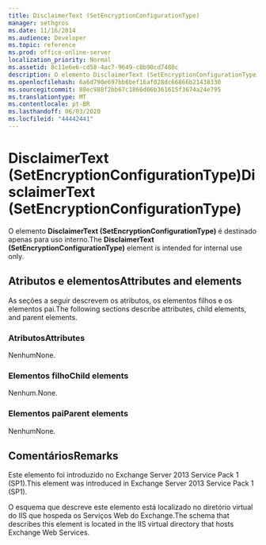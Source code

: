 ```yaml
---
title: DisclaimerText (SetEncryptionConfigurationType)
manager: sethgros
ms.date: 11/16/2014
ms.audience: Developer
ms.topic: reference
ms.prod: office-online-server
localization_priority: Normal
ms.assetid: 8c11e6e6-cd58-4ac7-9649-c8b90cd7480c
description: O elemento DisclaimerText (SetEncryptionConfigurationType) é destinado apenas para uso interno.
ms.openlocfilehash: 6a6d790e697bb6bef16af028dc66866b21438330
ms.sourcegitcommit: 88ec988f2bb67c1866d06b361615f3674a24e795
ms.translationtype: MT
ms.contentlocale: pt-BR
ms.lasthandoff: 06/03/2020
ms.locfileid: "44442441"
---
```

# <a name="disclaimertext-setencryptionconfigurationtype"></a><span data-ttu-id="23aac-103">DisclaimerText (SetEncryptionConfigurationType)</span><span class="sxs-lookup"><span data-stu-id="23aac-103">DisclaimerText (SetEncryptionConfigurationType)</span></span>

<span data-ttu-id="23aac-104">O elemento **DisclaimerText (SetEncryptionConfigurationType)** é destinado apenas para uso interno.</span><span class="sxs-lookup"><span data-stu-id="23aac-104">The **DisclaimerText (SetEncryptionConfigurationType)** element is intended for internal use only.</span></span> 

## <a name="attributes-and-elements"></a><span data-ttu-id="23aac-105">Atributos e elementos</span><span class="sxs-lookup"><span data-stu-id="23aac-105">Attributes and elements</span></span>

<span data-ttu-id="23aac-106">As seções a seguir descrevem os atributos, os elementos filhos e os elementos pai.</span><span class="sxs-lookup"><span data-stu-id="23aac-106">The following sections describe attributes, child elements, and parent elements.</span></span>
  
### <a name="attributes"></a><span data-ttu-id="23aac-107">Atributos</span><span class="sxs-lookup"><span data-stu-id="23aac-107">Attributes</span></span>

<span data-ttu-id="23aac-108">Nenhum</span><span class="sxs-lookup"><span data-stu-id="23aac-108">None.</span></span>
  
### <a name="child-elements"></a><span data-ttu-id="23aac-109">Elementos filho</span><span class="sxs-lookup"><span data-stu-id="23aac-109">Child elements</span></span>

<span data-ttu-id="23aac-110">Nenhum.</span><span class="sxs-lookup"><span data-stu-id="23aac-110">None.</span></span>
  
### <a name="parent-elements"></a><span data-ttu-id="23aac-111">Elementos pai</span><span class="sxs-lookup"><span data-stu-id="23aac-111">Parent elements</span></span>

<span data-ttu-id="23aac-112">Nenhum</span><span class="sxs-lookup"><span data-stu-id="23aac-112">None.</span></span>
  
## <a name="remarks"></a><span data-ttu-id="23aac-113">Comentários</span><span class="sxs-lookup"><span data-stu-id="23aac-113">Remarks</span></span>

<span data-ttu-id="23aac-114">Este elemento foi introduzido no Exchange Server 2013 Service Pack 1 (SP1).</span><span class="sxs-lookup"><span data-stu-id="23aac-114">This element was introduced in Exchange Server 2013 Service Pack 1 (SP1).</span></span>
  
<span data-ttu-id="23aac-115">O esquema que descreve este elemento está localizado no diretório virtual do IIS que hospeda os Serviços Web do Exchange.</span><span class="sxs-lookup"><span data-stu-id="23aac-115">The schema that describes this element is located in the IIS virtual directory that hosts Exchange Web Services.</span></span>
  

